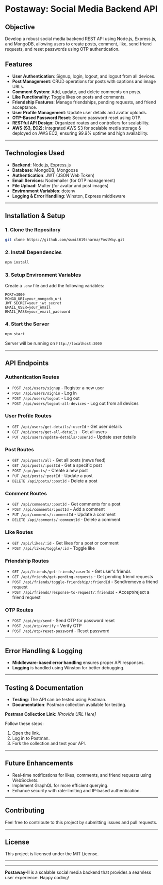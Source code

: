 # Postaway: Social Media Backend API

## Objective
Develop a robust social media backend REST API using Node.js, Express.js, and MongoDB, allowing users to create posts, comment, like, send friend requests, and reset passwords using OTP authentication.

## Features
- **User Authentication**: Signup, login, logout, and logout from all devices.
- **Post Management**: CRUD operations for posts with captions and image URLs.
- **Comment System**: Add, update, and delete comments on posts.
- **Like Functionality**: Toggle likes on posts and comments.
- **Friendship Features**: Manage friendships, pending requests, and friend acceptance.
- **User Profile Management**: Update user details and avatar uploads.
- **OTP-Based Password Reset**: Secure password reset using OTP.
- **RESTful API Design**: Organized routes and controllers for scalability.
- **AWS (S3, EC2)**:
Integrated AWS S3 for scalable media storage & deployed on AWS EC2, ensuring 99.9% uptime and high availability.

---

## Technologies Used
- **Backend**: Node.js, Express.js
- **Database**: MongoDB, Mongoose
- **Authentication**: JWT (JSON Web Token)
- **Email Services**: Nodemailer (for OTP management)
- **File Upload**: Multer (for avatar and post images)
- **Environment Variables**: dotenv
- **Logging & Error Handling**: Winston, Express middleware

---

## Installation & Setup
### 1. Clone the Repository
```sh
git clone https://github.com/sumit619sharma/PostWay.git
```
### 2. Install Dependencies
```sh
npm install
```
### 3. Setup Environment Variables
Create a `.env` file and add the following variables:
```env
PORT=3000
MONGO_URI=your_mongodb_uri
JWT_SECRET=your_jwt_secret
EMAIL_USER=your_email
EMAIL_PASS=your_email_password
```
### 4. Start the Server
```sh
npm start
```
Server will be running on `http://localhost:3000`

---

## API Endpoints

### Authentication Routes
- `POST /api/users/signup` - Register a new user
- `POST /api/users/signin` - Log in
- `POST /api/users/logout` - Log out
- `POST /api/users/logout-all-devices` - Log out from all devices

### User Profile Routes
- `GET /api/users/get-details/:userId` - Get user details
- `GET /api/users/get-all-details` - Get all users
- `PUT /api/users/update-details/:userId` - Update user details

### Post Routes
- `GET /api/posts/all` - Get all posts (news feed)
- `GET /api/posts/:postId` - Get a specific post
- `POST /api/posts/` - Create a new post
- `PUT /api/posts/:postId` - Update a post
- `DELETE /api/posts/:postId` - Delete a post

### Comment Routes
- `GET /api/comments/:postId` - Get comments for a post
- `POST /api/comments/:postId` - Add a comment
- `PUT /api/comments/:commentId` - Update a comment
- `DELETE /api/comments/:commentId` - Delete a comment

### Like Routes
- `GET /api/likes/:id` - Get likes for a post or comment
- `POST /api/likes/toggle/:id` - Toggle like

### Friendship Routes
- `GET /api/friends/get-friends/:userId` - Get user's friends
- `GET /api/friends/get-pending-requests` - Get pending friend requests
- `POST /api/friends/toggle-friendship/:friendId` - Send/remove a friend request
- `POST /api/friends/response-to-request/:friendId` - Accept/reject a friend request

### OTP Routes
- `POST /api/otp/send` - Send OTP for password reset
- `POST /api/otp/verify` - Verify OTP
- `POST /api/otp/reset-password` - Reset password

---

## Error Handling & Logging
- **Middleware-based error handling** ensures proper API responses.
- **Logging** is handled using Winston for better debugging.

---

## Testing & Documentation
- **Testing**: The API can be tested using Postman.
- **Documentation**: Postman collection available for testing.

**Postman Collection Link**: _[Provide URL Here]_  

Follow these steps:
1. Open the link.
2. Log in to Postman.
3. Fork the collection and test your API.

---

## Future Enhancements
- Real-time notifications for likes, comments, and friend requests using WebSockets.
- Implement GraphQL for more efficient querying.
- Enhance security with rate-limiting and IP-based authentication.

---

## Contributing
Feel free to contribute to this project by submitting issues and pull requests.

---

## License
This project is licensed under the MIT License.

---

---
**Postaway-II** is a scalable social media backend that provides a seamless user experience. Happy coding!
